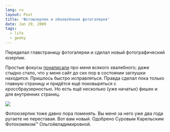 ```yaml
---
lang: ru
layout: Post
title: 'Фотоюзерпик и обновлённая фотогалерея'
date: Jan 29, 2009
tags:
  - life
  - geeky
---
```


Переделал главстраницу фотогалереи и сделал новый фотографический юзерпик.

<!--more-->

Простые фокусы [понаписали](http://focused.ru/3916/ 'Простые фокусы — Определенно о фотобанках') про меня всякого хвалебного; даже стыдно стало, что у меня сайт до сих пор в состоянии заглушки находится. Пришлось быстро исправляться. Правда сделал пока только главную страницу и придётся ещё поковыряться с кроссбраузерностью. Но есть ещё несколько (уже начатых) фишек и для внутренних страниц.

![](/images/blog/decisivemoment.jpg)

Фотоюзерпик тоже давно пора поменять. Вы меня за него уже два года ругаете не переставая. Вот вам новый. Одобрено Суровым Карельским Фотохомяком™ Ольгойвладимировной.
